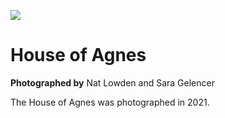 <a href="https://juncture-digital.org"><img src="https://gitcdn.link/repo/jstor-labs/juncture/main/images/ve-button.png"></a>

<param ve-config header="header" main="now-and-then">

<param ve-compare url="https://stor.artstor.org/stor/aaceb5d3-7946-4843-8443-d6663752501a" label="House of Agnes, Canterbury (2021)" attribution="Nat Lowden and Sara Gelencer">
<param ve-compare url="https://stor.artstor.org/stor/d4255b03-4d19-411c-b6b5-cd6e7632fe73" label="House of Agnes, Canterbury (1905 or earlier)">

# House of Agnes

**Photographed by** Nat Lowden and Sara Gelencer

The House of Agnes was photographed in 2021. 
